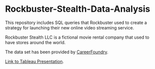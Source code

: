 # Rockbuster-Stealth-Data-Analysis

This repository includes SQL queries that Rockbuster used to create a strategy for launching their new online video streaming service.

Rockbuster Stealth LLC is a fictional movie rental company that used to have stores around the world.

The data set has been provided by [CareerFoundry](https://careerfoundry.com/).

[Link to Tableau Presentation](https://public.tableau.com/views/Rockbustersstory-Azeez-Revised/RockbustersStory?:language=en-US&:display_count=n&:origin=viz_share_link).
